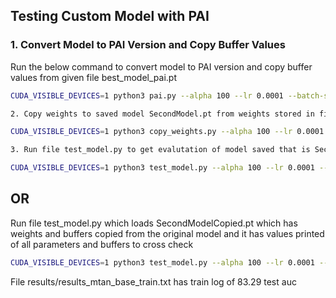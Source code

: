 ## Testing Custom Model with PAI

### 1. Convert Model to PAI Version and Copy Buffer Values
Run the below command to convert model to PAI version and copy buffer values from given file best_model_pai.pt 
```bash
CUDA_VISIBLE_DEVICES=1 python3 pai.py --alpha 100 --lr 0.0001 --batch-size 50 --rec-hidden 256 --gen-hidden 50 --latent-dim 20 --enc mtan_rnn --dec mtan_rnn --n 8000 --quantization 0.016 --save 1 --classif --norm --kl --learn-emb --k-iwae 1 --dataset physionet --multiplier 0.125 --justTest 1
```

```bash
2. Copy weights to saved model SecondModel.pt from weights stored in file best_model_pai.pt

CUDA_VISIBLE_DEVICES=1 python3 copy_weights.py --alpha 100 --lr 0.0001 --batch-size 50 --rec-hidden 256 --gen-hidden 50 --latent-dim 20 --enc mtan_rnn --dec mtan_rnn --n 8000 --quantization 0.016 --save 1 --classif --norm --kl --learn-emb --k-iwae 1 --dataset physionet --multiplier 0.125 --justTest 1
```

```bash
3. Run file test_model.py to get evalutation of model saved that is SecondModelCopied.pt

CUDA_VISIBLE_DEVICES=1 python3 test_model.py --alpha 100 --lr 0.0001 --batch-size 50 --rec-hidden 256 --gen-hidden 50 --latent-dim 20 --enc mtan_rnn --dec mtan_rnn --n 8000 --quantization 0.016 --save 1 --classif --norm --kl --learn-emb --k-iwae 1 --dataset physionet --multiplier 0.125 --justTest 1
```
## OR

Run file test_model.py which loads SecondModelCopied.pt which has weights and buffers copied from the original model and it has values printed of all parameters and buffers to cross check

```bash
CUDA_VISIBLE_DEVICES=1 python3 test_model.py --alpha 100 --lr 0.0001 --batch-size 50 --rec-hidden 256 --gen-hidden 50 --latent-dim 20 --enc mtan_rnn --dec mtan_rnn --n 8000 --quantization 0.016 --save 1 --classif --norm --kl --learn-emb --k-iwae 1 --dataset physionet --multiplier 0.125 --justTest 1
```

File results/results_mtan_base_train.txt has train log of 83.29 test auc
